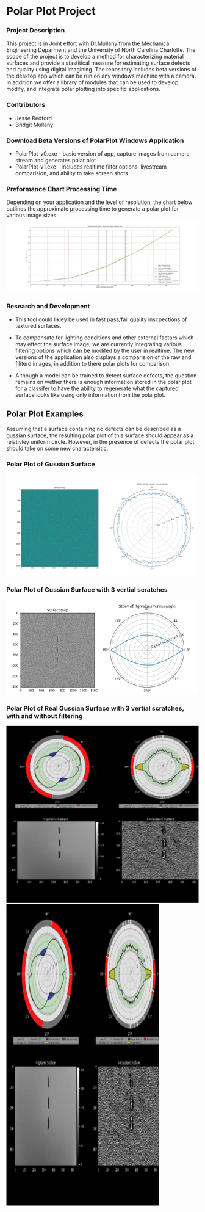 # Polar Plot Project

### Project Description
This project is in Joint effort with Dr.Mullany from the Mechanical Engineering Deparment and the University of North Carolina Charlotte.
The scope of the project is to develop a method for characterizing material surfaces and provide a stastitical measure for estimating surface defects and quality using digital imagining. The repository includes beta versions of the desktop app which can be run on any windows machine with a camera. In addition we offer a library of modules that can be used to develop, modify, and integrate polar plotting into specific applications. 

### Contributors
- Jesse Redford
- Bridgit Mullany

### Download Beta Versions of PolarPlot Windows Application 
- PolarPlot-v0.exe - basic version of app, capture images from camera stream and generates polar plot
- PolarPlot-v1.exe - includes realtime filter options, livestream comparision, and ability to take screen shots

### Preformance Chart Processing Time 
Depending on your application and the level of resolution, the chart below outlines the approximate processing time to generate a polar plot for various image sizes.
![PolarPlot](https://github.com/Jesse-Redford/PolarPlots/blob/master/Processing_Analysis_time_vs_image_size.png)


### Research and Development

- This tool could likley be used in fast pass/fail quality inscpections of textured surfaces. 

- To compensate for lighting conditions and other external factors which may effect the surface image, we are currently integrating various filtering options which can be modifed by the user in realtime. The new versions of the application also displays a comparision of the raw and filiterd images, in addition to there polar plots for comparison.

- Although a model can be trained to detect surface defects, the question remains on wether there is enough information stored in the polar plot for a classifer to have the ability to regenerate what the captured surface looks like using only information from the polarplot.



## Polar Plot Examples
Assuming that a surface containing no defects can be described as a gussian surface, the resulting polar plot of this surface should appear as a relativley uniform circle.
However, in the presence of defects the polar plot should take on some new charactersitic.

### Polar Plot of Gussian Surface
![PolarPlot](https://github.com/Jesse-Redford/PolarPlots/blob/master/gussian_surface.png)

### Polar Plot of Gussian Surface with 3 vertial scratches
![PolarPlot](https://github.com/Jesse-Redford/PolarPlots/blob/master/gussian_surface_with_defects.png)

### Polar Plot of Real Gussian Surface with 3 vertial scratches, with and without filtering
![PolarPlot](https://github.com/Jesse-Redford/PolarPlots/blob/master/real_gussian_surface_with_defects.png)
<img src="https://github.com/Jesse-Redford/PolarPlots/blob/master/real_gussian_surface_with_defects.png" width="400" height="790">


